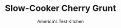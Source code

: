 ---
layout: ../../layouts/MarkdownPostLayout.astro
title: Slow-Cooker Cherry Grunt
author: America's Test Kitchen
pubDate: 2023-03-15
description: "With a name as unfortunate as “grunt,” it’s a good thing this old-fashioned dessert of stewed fruit with a steamed biscuit topping tastes so fabulous. Now, if we could just get it to work in the slow cooker..."
image_url: https://res.cloudinary.com/hksqkdlah/image/upload/ar_1:1,c_fill,dpr_2.0,f_auto,fl_lossy.progressive.strip_profile,g_faces:auto,q_auto:low,w_344/10093_sfs-cherry-grunt-3
tags: ["Desserts or Baked Goods","Great Britain","American","Fruit","Slow Cooker","Fruit Desserts"]
calories: 3159
protein: 6
carbohydrates: 107
fats: 
fiber: 4
ingredients: ["2 1/4 pounds frozen, sweet cherries","2 cups (10 ounces), all-purpose flour","1 cup (7 ounces) plus 3 tablespoons, sugar","1 tablespoon, lemon juice","1 1/4 teaspoons, ground cinnamon","1 teaspoon, almond extract","1 tablespoon, baking powder","1/2 teaspoon, salt","1/2 cup plus 2 tablespoons, milk","4 tablespoons, unsalted butter, melted and cooled"]
serves: 6
time: "4 hours on low"
instructions: ["Combine cherries, ¼ cup flour, 1 cup sugar, lemon juice, 1 teaspoon cinnamon, and almond extract in bowl. Microwave, uncovered, until cherries begin to release their liquid, about 5 minutes, stirring once halfway through cooking. Stir well, transfer mixture to slow cooker, and spread into even layer.","In large bowl, combine remaining 1¾ cups flour, 2 tablespoons sugar, baking powder, and salt. Stir in milk and butter until combined. In second bowl, combine remaining 1 tablespoon sugar and remaining ¼ teaspoon cinnamon.","Using greased ¼-cup measure, drop 8 dumplings around perimeter of slow cooker on top of cherries, leaving center empty. Sprinkle dumplings with cinnamon-sugar mixture. Cover and cook on low until a toothpick inserted in center of dumplings comes out clean, about 4 hours. Serve."]
nutrition: ["344 mg Potassium","333 mg Phosphorus","228 mg Calcium","3 mg Iron","29 mg Magnesium","393 mg Sodium","9 g Fat","3 mg Niacin (B3)","2 g Monounsaturated","7 mg Vitamin C","22 mg Cholesterol","5 g Saturated","4 g Fiber","72 µg Folic acid","22 µg Folate (food)","67 g Sugars","3 µg Vitamin K","171 g Water","107 g Carbs","146 µg Folate equivalent (total)","6 g Protein","90 µg Vitamin A","526 kcal Energy","66 g Sugars, added","3159 calories"]
notes: "Be sure to mix the cherries well after microwaving to redistribute their juices. Serve with ice cream."
---